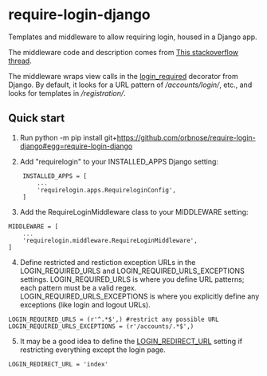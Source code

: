 # require-login-django
Templates and middleware to allow requiring login, housed in a Django app.

The middleware code and description comes from [This stackoverflow thread](https://stackoverflow.com/questions/2164069/best-way-to-make-djangos-login-required-the-default).

The middleware wraps view calls in the [login_required](https://docs.djangoproject.com/en/4.1/topics/auth/default/#the-login-required-decorator) decorator from Django.
By default, it looks for a URL pattern of */accounts/login/*, etc., and looks for templates in */registration/*.

Quick start
-----------
1. Run python -m pip install git+https://github.com/orbnose/require-login-django#egg=require-login-django

2. Add "requirelogin" to your INSTALLED_APPS Django setting:

```
    INSTALLED_APPS = [
        ...
        'requirelogin.apps.RequireloginConfig',
    ]
```
3. Add the RequireLoginMiddleware class to your MIDDLEWARE setting:
```
MIDDLEWARE = [
    ...
    'requirelogin.middleware.RequireLoginMiddleware',
]
```
4. Define restricted and restiction exception URLs in the LOGIN_REQUIRED_URLS and LOGIN_REQUIRED_URLS_EXCEPTIONS settings.
   LOGIN_REQUIRED_URLS is where you define URL patterns; each pattern must be a valid regex.
   LOGIN_REQUIRED_URLS_EXCEPTIONS is where you explicitly define any exceptions (like login and logout URLs).
```
LOGIN_REQUIRED_URLS = (r'^.*$',) #restrict any possible URL
LOGIN_REQUIRED_URLS_EXCEPTIONS = (r'/accounts/.*$',)
```
5. It may be a good idea to define the [LOGIN_REDIRECT_URL](https://docs.djangoproject.com/en/4.1/ref/settings/#login-redirect-url) setting if restricting everything except the login page.
```
LOGIN_REDIRECT_URL = 'index'
```
